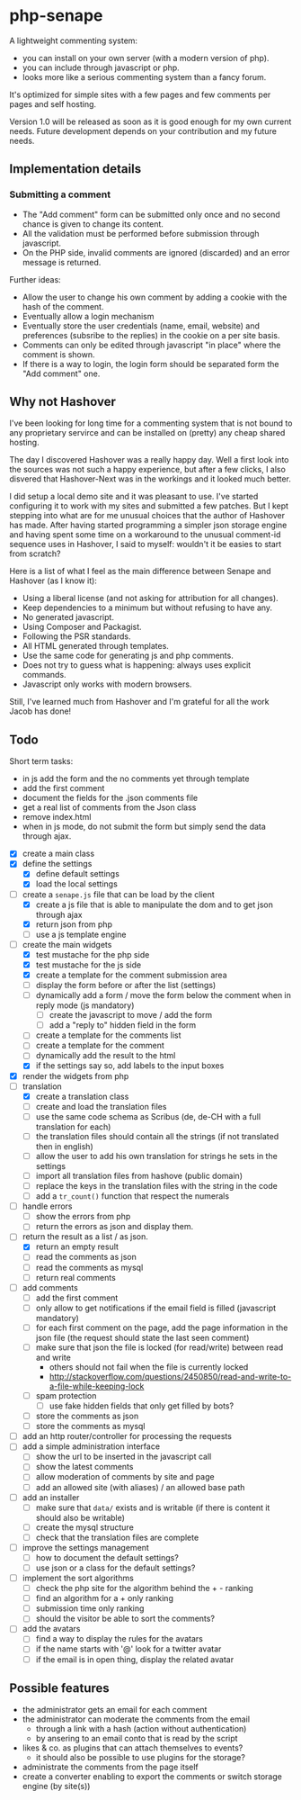 # php-senape

A lightweight commenting system:

- you can install on your own server (with a modern version of php).
- you can include through javascript or php.
- looks more like a serious commenting system than a fancy forum.

It's optimized for simple sites with a few pages and few comments per pages and self hosting.

Version 1.0 will be released as soon as it is good enough for my own current needs. Future development depends on your contribution and my future needs.

## Implementation details

### Submitting a comment

- The "Add comment" form can be submitted only once and no second chance is given to change its content.
- All the validation must be performed before submission through javascript.
- On the PHP side, invalid comments are ignored (discarded) and an error message is returned.

Further ideas:

- Allow the user to change his own comment by adding a cookie with the hash of the comment.
- Eventually allow a login mechanism
- Eventually store the user credentials (name, email, website) and preferences (subsribe to the replies) in the cookie on a per site basis.
- Comments can only be edited through javascript "in place" where the comment is shown.
- If there is a way to login, the login form should be separated form the "Add comment" one.

## Why not Hashover

I've been looking for long time for a commenting system that is not bound to any proprietary servirce and can be installed on (pretty) any cheap shared hosting.

The day I discovered Hashover was a really happy day. Well a first look into the sources was not such a happy experience, but after a few clicks, I also disvered that Hashover-Next was in the workings and it looked much better.

I did setup a local demo site and it was pleasant to use. I've started configuring it to work with my sites and submitted a few patches. But I kept stepping into what are for me unusual choices that the author of Hashover has made. After having started programming a simpler json storage engine and having spent some time on a workaround to the unusual comment-id sequence uses in Hashover, I said to myself: wouldn't it be easies to start from scratch?

Here is a list of what I feel as the main difference between Senape and Hashover (as I know it):

- Using a liberal license (and not asking for attribution for all changes).
- Keep dependencies to a minimum but without refusing to have any.
- No generated javascript.
- Using Composer and Packagist.
- Following the PSR standards.
- All HTML generated through templates.
- Use the same code for generating js and php comments.
- Does not try to guess what is happening: always uses explicit commands.
- Javascript only works with modern browsers.

Still, I've learned much from Hashover and I'm grateful for all the work Jacob has done!

## Todo

Short term tasks:

- in js add the form and the no comments yet through template
- add the first comment
- document the fields for the .json comments file
- get a real list of comments from the Json class
- remove index.html
- when in js mode, do not submit the form but simply send the data through ajax.

- [x] create a main class
- [x] define the settings
  - [x] define default settings
  - [x] load the local settings
- [ ] create a `senape.js` file that can be load by the client
  - [x] create a js file that is able to manipulate the dom and to get json through ajax
  - [x] return json from php
  - [ ] use a js template engine
- [ ] create the main widgets
    - [x] test mustache for the php side
    - [x] test mustache for the js side
    - [x] create a template for the comment submission area
    - [ ] display the form before or after the list (settings)
    - [ ] dynamically add a form / move the form below the comment when in reply mode (js mandatory)
      - [ ] create the javascript to move / add the form
      - [ ] add a "reply to" hidden field in the form
    - [ ] create a template for the comments list
    - [ ] create a template for the comment
    - [ ] dynamically add the result to the html
    - [x] if the settings say so, add labels to the input boxes
- [x] render the widgets from php
- [ ] translation
  - [x] create a translation class
  - [ ] create and load the translation files
  - [ ] use the same code schema as Scribus (de, de-CH with a full translation for each)
  - [ ] the translation files should contain all the strings (if not translated then in english)
  - [ ] allow the user to add his own translation for strings he sets in the settings
  - [ ] import all translation files from hashove (public domain)
  - [ ] replace the keys in the translation files with the string in the code
  - [ ] add a `tr_count()` function that respect the numerals
- [ ] handle errors
  - [ ] show the errors from php
  - [ ] return the errors as json and display them.
- [ ] return the result as a list / as json.
  - [x] return an empty result
  - [ ] read the comments as json
  - [ ] read the comments as mysql
  - [ ] return real comments
- [ ] add comments
  - [ ] add the first comment
  - [ ] only allow to get notifications if the email field is filled (javascript mandatory)
  - [ ] for each first comment on the page, add the page information in the json file (the request should state the last seen comment)
  - [ ] make sure that json the file is locked (for read/write) between read and write
    - others should not fail when the file is currently locked
    - http://stackoverflow.com/questions/2450850/read-and-write-to-a-file-while-keeping-lock
  - [ ] spam protection
    - [ ] use fake hidden fields that only get filled by bots?
  - [ ] store the comments as json
  - [ ] store the comments as mysql
- [ ] add an http router/controller for processing the requests
- [ ] add a simple administration interface
  - [ ] show the url to be inserted in the javascript call
  - [ ] show the latest comments
  - [ ] allow moderation of comments by site and page
  - [ ] add an allowed site (with aliases) / an allowed base path
- [ ] add an installer
  - [ ] make sure that `data/` exists and is writable (if there is content it should also be writable)
  - [ ] create the mysql structure
  - [ ] check that the translation files are complete
- [ ] improve the settings management
  - [ ] how to document the default settings?
  - [ ] use json or a class for the default settings?
- [ ] implement the sort algorithms
  - [ ] check the php site for the algorithm behind the + - ranking
  - [ ] find an algorithm for a  + only ranking
  - [ ] submission time only ranking
  - [ ] should the visitor be able to sort the comments?
- [ ] add the avatars
  - [ ] find a way to display the rules for the avatars
  - [ ] if the name starts with '@' look for a twitter avatar
  - [ ] if the email is in open thing, display the related avatar

## Possible features

- the administrator gets an email for each comment
- the administrator can moderate the comments from the email
  - through a link with a hash (action without authentication)
  - by ansering to an email conto that is read by the script
- likes & co. as plugins that can attach themselves to events?
  - it should also be possible to use plugins for the storage?
- administrate the comments from the page itself
- create a converter enabling to export the comments or switch storage engine (by site(s))

